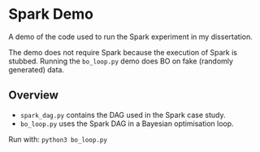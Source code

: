 # Spark Demo
A demo of the code used to run the Spark experiment in my dissertation.

The demo does not require Spark because the execution of Spark is stubbed. Running the `bo_loop.py` demo does BO on fake (randomly generated) data.

## Overview
* `spark_dag.py` contains the DAG used in the Spark case study.
* `bo_loop.py` uses the Spark DAG in a Bayesian optimisation loop.

Run with: `python3 bo_loop.py`
